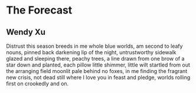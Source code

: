 # The Forecast
## Wendy Xu
Distrust this season breeds
in me whole
blue worlds, am second
to leafy nouns,
pinned back darkening lip
of the night,
untrustworthy sidewalk glazed
and sleeping there,
peachy trees, a line drawn from one
brow of a star down
and planted, each pillow
little shimmer, little wilt startled
from out the arranging field
moonlit pale behind
no foxes, in me finding the fragrant
new crisis, not dead still
where I love you in feast
and pledge, worlds rolling first
on crookedly
and on.